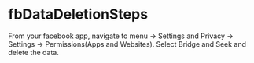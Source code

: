# fbDataDeletionSteps
From your facebook app, navigate to menu -> Settings and Privacy -> Settings -> Permissions(Apps and Websites).
Select Bridge and Seek and delete the data.
